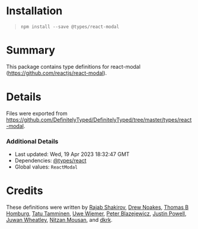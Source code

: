 # Installation
> `npm install --save @types/react-modal`

# Summary
This package contains type definitions for react-modal (https://github.com/reactjs/react-modal).

# Details
Files were exported from https://github.com/DefinitelyTyped/DefinitelyTyped/tree/master/types/react-modal.

### Additional Details
 * Last updated: Wed, 19 Apr 2023 18:32:47 GMT
 * Dependencies: [@types/react](https://npmjs.com/package/@types/react)
 * Global values: `ReactModal`

# Credits
These definitions were written by [Rajab Shakirov](https://github.com/radziksh), [Drew Noakes](https://github.com/drewnoakes), [Thomas B Homburg](https://github.com/homburg), [Tatu Tamminen](https://github.com/ttamminen), [Uwe Wiemer](https://github.com/hallowatcher), [Peter Blazejewicz](https://github.com/peterblazejewicz), [Justin Powell](https://github.com/jpowell), [Juwan Wheatley](https://github.com/fiberjw), [Nitzan Mousan](https://github.com/nitzanmo), and [dkrk](https://github.com/grgr-dkrk).
